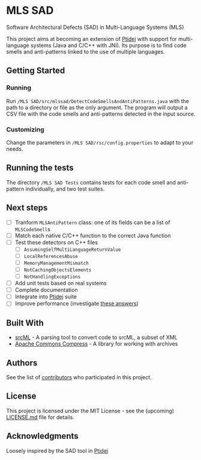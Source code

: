 # MLS SAD

Software Architectural Defects (SAD) in Multi-Language Systems (MLS)

This project aims at becoming an extension of [Ptidej](https://github.com/ptidejteam/v5.2) with support for multi-language systems (Java and C/C++ with JNI). Its purpose is to find code smells and anti-patterns linked to the use of multiple languages.

## Getting Started

### Running

Run `/MLS SAD/src/mlssad/DetectCodeSmellsAndAntiPatterns.java` with the path to a directory or file as the only argument. The program will output a CSV file with the code smells and anti-patterns detected in the input source.

### Customizing

Change the parameters in `/MLS SAD/rsc/config.properties` to adapt to your needs.

## Running the tests

The directory `/MLS SAD Tests` contains tests for each code smell and anti-pattern individually, and two test suites.

## Next steps

- [ ] Tranform `MLSAntiPattern` class: one of its fields can be a list of `MLSCodeSmell`s
- [ ] Match each native C/C++ function to the correct Java function
- [ ] Test these detectors on C++ files
  - [ ] `AssumingSelfMultiLanguageReturnValue`
  - [ ] `LocalReferencesAbuse`
  - [ ] `MemoryManagementMismatch`
  - [ ] `NotCachingObjectsElements`
  - [ ] `NotHandlingExceptions`
- [ ] Add unit tests based on real systems
- [ ] Complete documentation
- [ ] Integrate into [Ptidej](https://github.com/ptidejteam/v5.2) suite
- [ ] Improve performance (investigate [these answers](https://stackoverflow.com/questions/5734330/reading-a-list-of-xml-elements-in-java/5735501#5735501))

## Built With

* [srcML](http://srcml.org/) - A parsing tool to convert code to srcML, a subset of XML
* [Apache Commons Compress](http://commons.apache.org/proper/commons-compress/) - A library for working with archives

## Authors

See the list of [contributors](https://github.com/PalmyreB/contributors) who participated in this project.

## License

This project is licensed under the MIT License - see the (upcoming) [LICENSE.md](LICENSE.md) file for details.

## Acknowledgments

Loosely inspired by the SAD tool in [Ptidej](https://github.com/ptidejteam/v5.2)

